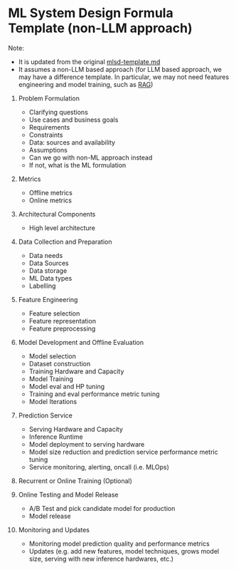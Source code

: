 # ML System Design Formula Template (non-LLM approach)

Note: 
* It is updated from the original [mlsd-template.md](https://github.com/alirezadir/Machine-Learning-Interviews/blob/main/src/MLSD/mlsd-template.md)
* It assumes a non-LLM based approach (for LLM based approach, we may have a difference template. In particular, we may not need features engineering and model training, such as [RAG](https://en.wikipedia.org/wiki/Retrieval-augmented_generation))

1. Problem Formulation
    * Clarifying questions
    * Use cases and business goals
    * Requirements
    * Constraints
    * Data: sources and availability
    * Assumptions
    * Can we go with non-ML approach instead
    * If not, what is the ML formulation

2. Metrics  
    * Offline metrics
    * Online metrics

3. Architectural Components  
    * High level architecture 

4. Data Collection and Preparation
    * Data needs
    * Data Sources
    * Data storage
    * ML Data types
    * Labelling

5. Feature Engineering
    * Feature selection 
    * Feature representation 
    * Feature preprocessing 

6. Model Development and Offline Evaluation
    * Model selection 
    * Dataset construction 
    * Training Hardware and Capacity
    * Model Training
    * Model eval and HP tuning 
    * Training and eval performance metric tuning
    * Model Iterations

7. Prediction Service
    * Serving Hardware and Capacity
    * Inference Runtime    
    * Model deployment to serving hardware
    * Model size reduction and prediction service performance metric tuning 
    * Service monitoring, alerting, oncall (i.e. MLOps)

8. Recurrent or Online Training (Optional)

9. Online Testing and Model Release
    * A/B Test and pick candidate model for production
    * Model release 

10. Monitoring and Updates 
    * Monitoring model prediction quality and performance metrics
    * Updates (e.g. add new features, model techniques, grows model size, serving with new inference hardwares, etc.)
